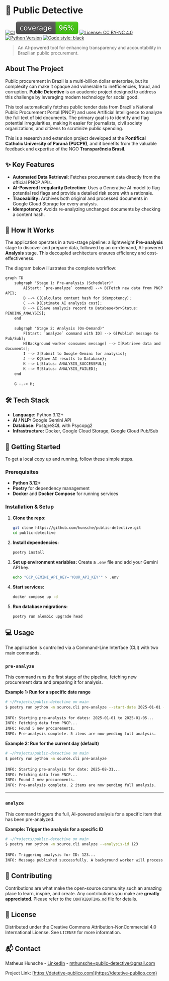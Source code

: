 # 🔎 Public Detective

[![CI](https://github.com/hunsche/public-detective/actions/workflows/ci.yml/badge.svg)](https://github.com/hunsche/public-detective/actions/workflows/ci.yml)
![Coverage](./.github/badges/coverage.svg)
[![License: CC BY-NC 4.0](https://img.shields.io/badge/License-CC%20BY--NC%204.0-lightgrey.svg)](https://creativecommons.org/licenses/by-nc/4.0/)
[![Python Version](https://img.shields.io/badge/python-3.12-blue.svg)](https://www.python.org/downloads/release/python-3120/)
[![Code style: black](https://img.shields.io/badge/code%20style-black-000000.svg)](https://github.com/psf/black)

> An AI-powered tool for enhancing transparency and accountability in Brazilian public procurement.

## About The Project

Public procurement in Brazil is a multi-billion dollar enterprise, but its complexity can make it opaque and vulnerable to inefficiencies, fraud, and corruption. **Public Detective** is an academic project designed to address this challenge by leveraging modern technology for social good.

This tool automatically fetches public tender data from Brazil's National Public Procurement Portal (PNCP) and uses Artificial Intelligence to analyze the full text of bid documents. The primary goal is to identify and flag potential irregularities, making it easier for journalists, civil society organizations, and citizens to scrutinize public spending.

This is a research and extension project developed at the **Pontifical Catholic University of Paraná (PUCPR)**, and it benefits from the valuable feedback and expertise of the NGO **Transparência Brasil**.

## ✨ Key Features

- **Automated Data Retrieval:** Fetches procurement data directly from the official PNCP APIs.
- **AI-Powered Irregularity Detection:** Uses a Generative AI model to flag potential red flags and provide a detailed risk score with a rationale.
- **Traceability:** Archives both original and processed documents in Google Cloud Storage for every analysis.
- **Idempotency:** Avoids re-analyzing unchanged documents by checking a content hash.

## 🚀 How It Works

The application operates in a two-stage pipeline: a lightweight **Pre-analysis** stage to discover and prepare data, followed by an on-demand, AI-powered **Analysis** stage. This decoupled architecture ensures efficiency and cost-effectiveness.

The diagram below illustrates the complete workflow:

```mermaid
graph TD
    subgraph "Stage 1: Pre-analysis (Scheduler)"
        A[Start: `pre-analyze` command] --> B{Fetch new data from PNCP API};
        B --> C[Calculate content hash for idempotency];
        C --> D[Estimate AI analysis cost];
        D --> E[Save analysis record to Database<br>Status: PENDING_ANALYSIS];
    end

    subgraph "Stage 2: Analysis (On-Demand)"
        F[Start: `analyze` command with ID] --> G[Publish message to Pub/Sub];
        H[Background worker consumes message] --> I[Retrieve data and documents];
        I --> J[Submit to Google Gemini for analysis];
        J --> K{Save AI results to Database};
        K --> L[Status: ANALYSIS_SUCCESSFUL];
        K --> M[Status: ANALYSIS_FAILED];
    end

    G -.-> H;
```

## 🛠️ Tech Stack

- **Language:** Python 3.12+
- **AI / NLP:** Google Gemini API
- **Database:** PostgreSQL with Psycopg2
- **Infrastructure:** Docker, Google Cloud Storage, Google Cloud Pub/Sub

## 🏁 Getting Started

To get a local copy up and running, follow these simple steps.

### Prerequisites

- **Python 3.12+**
- **Poetry** for dependency management
- **Docker** and **Docker Compose** for running services

### Installation & Setup

1.  **Clone the repo:**
    ```sh
    git clone https://github.com/hunsche/public-detective.git
    cd public-detective
    ```
2.  **Install dependencies:**
    ```sh
    poetry install
    ```
3.  **Set up environment variables:**
    Create a `.env` file and add your Gemini API key.
    ```sh
    echo "GCP_GEMINI_API_KEY='YOUR_API_KEY'" > .env
    ```
4.  **Start services:**
    ```bash
    docker compose up -d
    ```
5.  **Run database migrations:**
    ```bash
    poetry run alembic upgrade head
    ```

## 💻 Usage

The application is controlled via a Command-Line Interface (CLI) with two main commands.

### `pre-analyze`
This command runs the first stage of the pipeline, fetching new procurement data and preparing it for analysis.

**Example 1: Run for a specific date range**
```bash
# ~/Projects/public-detective on main
$ poetry run python -m source.cli pre-analyze --start-date 2025-01-01 --end-date 2025-01-05

INFO: Starting pre-analysis for dates: 2025-01-01 to 2025-01-05...
INFO: Fetching data from PNCP...
INFO: Found 5 new procurements.
INFO: Pre-analysis complete. 5 items are now pending full analysis.
```

**Example 2: Run for the current day (default)**
```bash
# ~/Projects/public-detective on main
$ poetry run python -m source.cli pre-analyze

INFO: Starting pre-analysis for date: 2025-08-31...
INFO: Fetching data from PNCP...
INFO: Found 2 new procurements.
INFO: Pre-analysis complete. 2 items are now pending full analysis.
```

---
### `analyze`
This command triggers the full, AI-powered analysis for a specific item that has been pre-analyzed.

**Example: Trigger the analysis for a specific ID**
```bash
# ~/Projects/public-detective on main
$ poetry run python -m source.cli analyze --analysis-id 123

INFO: Triggering analysis for ID: 123...
INFO: Message published successfully. A background worker will process the analysis shortly.
```

## 🙌 Contributing

Contributions are what make the open-source community such an amazing place to learn, inspire, and create. Any contributions you make are **greatly appreciated**. Please refer to the `CONTRIBUTING.md` file for details.

## 📄 License

Distributed under the Creative Commons Attribution-NonCommercial 4.0 International License. See `LICENSE` for more information.

## 📬 Contact

Matheus Hunsche - [LinkedIn](https://www.linkedin.com/in/matheus-aoki-hunsche-085446107/) - mthunsche+public-detective@gmail.com

Project Link: [https://detetive-publico.com](https://detetive-publico.com)
